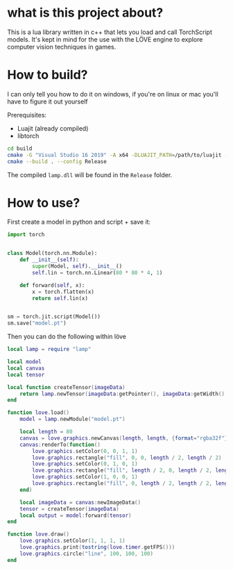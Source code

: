 # what is this project about?

This is a lua library written in c++ that lets you load and call TorchScript models. It's kept in mind for the use with the LÖVE engine to explore computer vision techniques in games.

# How to build?

I can only tell you how to do it on windows, if you're on linux or mac you'll have to figure it out yourself

Prerequisites:
- Luajit (already compiled)
- libtorch

```bash
cd build
cmake -G "Visual Studio 16 2019" -A x64 -DLUAJIT_PATH=/path/to/luajit -DCMAKE_PREFIX_PATH=/path/to/libtorch ..
cmake --build . --config Release
```

The compiled `lamp.dll` will be found in the `Release` folder.

# How to use?

First create a model in python and script + save it:

```python
import torch


class Model(torch.nn.Module):
    def __init__(self):
        super(Model, self).__init__()
        self.lin = torch.nn.Linear(80 * 80 * 4, 1)

    def forward(self, x):
        x = torch.flatten(x)
        return self.lin(x)


sm = torch.jit.script(Model())
sm.save("model.pt")
```

Then you can do the following within löve
```lua
local lamp = require "lamp"

local model
local canvas
local tensor

local function createTensor(imageData)
    return lamp.newTensor(imageData:getPointer(), imageData:getWidth(), imageData:getHeight(), imageData:getFormat())
end

function love.load()
    model = lamp.newModule("model.pt")

    local length = 80
    canvas = love.graphics.newCanvas(length, length, {format="rgba32f"})
    canvas:renderTo(function()
        love.graphics.setColor(0, 0, 1, 1)
        love.graphics.rectangle("fill", 0, 0, length / 2, length / 2)
        love.graphics.setColor(0, 1, 0, 1)
        love.graphics.rectangle("fill", length / 2, 0, length / 2, length / 2)
        love.graphics.setColor(1, 0, 0, 1)
        love.graphics.rectangle("fill", 0, length / 2, length / 2, length / 2)
    end)

    local imageData = canvas:newImageData()
    tensor = createTensor(imageData)
    local output = model:forward(tensor)
end

function love.draw()
    love.graphics.setColor(1, 1, 1, 1)
    love.graphics.print(tostring(love.timer.getFPS()))
    love.graphics.circle("line", 100, 100, 100)
end
```
